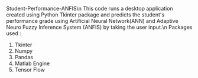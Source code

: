 Student-Performance-ANFIS\n
This code runs a desktop application created using Python Tkinter package and predicts the student's performance grade using
Artificial Neural Network(ANN) and Adaptive Neuro Fuzzy Inference System (ANFIS) by taking the user input.\n
Packages used :
1. Tkinter
2. Numpy
3. Pandas
4. Matlab Engine
5. Tensor Flow

